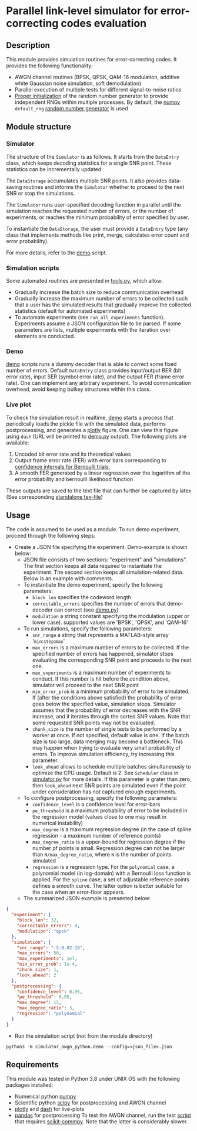 # Parallel link-level simulator for error-correcting codes evaluation
## Description

This module provides simulation routines for error-correcting codes. It provides the following functionality:
* AWGN channel routines (BPSK, QPSK, QAM-16 modulation, additive white Gaussian noise simulation, soft demodulation)
* Parallel execution of multiple tests for different signal-to-noise ratios
* [Proper initialization](https://numpy.org/doc/stable/reference/random/bit_generators/generated/numpy.random.SeedSequence.html) of the random number generator to provide independent RNGs within multiple processes. By default, the [numpy](https://pypi.org/project/numpy/) `default_rng` [random number generator](https://numpy.org/doc/stable/reference/random/generator.html) is used

## Module structure

### Simulator

The structure of the `Simulator` is as follows. It starts from the `DataEntry` class, which keeps decoding statistics for a single SNR point. These statistics can be incrementally updated.

The `DataStorage` accumulates multiple SNR points. It also provides data-saving routines and informs the `Simulator` whether to proceed to the next SNR or stop the simulations.

The `Simulator` runs user-specified decoding function in parallel until the simulation reaches the requested number of errors, or the number of experiments, or reaches the minimum probability of error specified by user.

To instantiate the `DataStorage`, the user must provide a `DataEntry` type (any class that implements methods like print, merge, calculates error count and error probability).

For more details, refer to the [demo](demo.py) script.
### Simulation scripts
Some automated routines are presented in [tools.py](tools.py), which allow:
* Gradually increase the batch size to reduce communication overhead
* Gradually increase the maximum number of errors to be collected such that a user has the simulated results that gradually improve the collected statistics (default for automated experiments)
* To automate experiments (see `run_all_experiments` function). Experiments assume a JSON configuration file to be parsed. If some parameters are lists, multiple experiments with the iteration over elements are conducted.
### Demo
[demo](demo.py) scripts runs a dummy decoder that is able to correct some fixed number of errors. Default `DataEntry` class provides input/output BER (bit error rate), input SER (symbol error rate), and the output FER (frame error rate).
One can implement any arbitrary experiment. To avoid communication overhead, avoid keeping bulkey structures within this class.

### Live plot
To check the simulation result in realtime, [demo](demo.py) starts a process that periodically loads the pickle file with the simulated data, performs postprocessing, and generates a [plotly](https://plotly.com) figure. One can view this figure using `dash` (URL will be printed to [demo.py](demo.py) output).
The following plots are available:
1. Uncoded bit error rate and its theoretical values
2. Output frame error rate (FER) with error bars corresponding to [confidence intervals for Bernoulli trials](https://docs.scipy.org/doc/scipy/reference/generated/scipy.stats._result_classes.BinomTestResult.proportion_ci.html),
3. A smooth FER generated by a linear regression over the logarithm of the error probability and bernoulli likelihood function

These outputs are saved to the text file that can further be captured by latex (See corresponding [standalone tex-file](berfit_plot.tex))

## Usage
The code is assumed to be used as a module. To run demo experiment, proceed through the following steps:

* Create a JSON file specifying the experiment. Demo-example is shown below:
  - JSON file consists of two sections: "experiment" and "simulations". The first section keeps all data required to instantiate the experiment. The second section keeps all simulation-related data. Below is an example with comments.
  - To instantiate the demo experiment, specify the following parameters:
    - `block_len` specifies the codeword length
    - `correctable_errors` specifies the number of errors that demo-decoder can correct (see [demo.py](demo.py))
    - `modulation` a string constant specifying the modulation (upper or lower case). supported values are 'BPSK', 'QPSK', and 'QAM-16'
  - To run simulations, specify the following parameters:
    - `snr_range` a string that represents a MATLAB-style array '`min`:`step`:`max`'
    - `max_errors` is a maximum number of errors to be collected. If the specified number of errors has happened, simulator stops evaluating the corresponding SNR point and proceeds to the next one.
    - `max_experiments` is a maximum number of experiments to conduct. If this number is hit before the condition above, simulator will proceed to the next SNR point
    - `min_error_prob` is a minimum probability of error to be simulated. If (after the conditions above satisfied) the probability of error goes below the specified value, simulation stops. Simulator assumes that the probability of error decreases with the SNR increase, and it iterates through the sorted SNR values. Note that some requested SNR points may not be evaluated.
    - `chunk_size` is the number of single tests to be performed by a worker at once. If not specified, default value is one. If the batch size is too large, data merging may become a bottleneck. This may happen when trying to evaluate very small probability of errors. To improve simulation efficiency, try increasing this parameter.
    - `look_ahead` allows to schedule multiple batches simultaneously to optimize the CPU usage. Default is 2. See `Scheduler` class in [simulator.py](simulator.py) for more details. If this parameter is grater than zero, then `look_ahead` next SNR points are simulated even if the point under consideration has not captured enough experiments.
  - To configure postprocessing, specify the following parameters:
    - `confidence_level` is a confidence level for error-bars
    - `pe_threshold` is a maximum probability of error to be included in the regression model (values close to one may result in numerical instability)
    - `max_degree` is a maximum regression degree (in the case of spline regression - a maximum number of reference points)
    - `max_degree_ratio` is a upper-bound for regression degree if the number pf points is small. Regression degree can not be larger than `N/max_degree_ratio`, where `N` is the number of points simulated
    - `regression` is a regression type. For the `polynomial` case, a polynomial model (in log-domain) with a Bernoulli loss function is applied. For the `spline` case, a set of adjustable reference points defines a smooth curve. The latter option is better suitable for the case when an error-floor appears.
  - The summarized JSON example is presented below:
```json
{
  "experiment": {
    "block_len": 32,
    "correctable_errors": 4,
    "modulation": "qpsk"
  },
  "simulation": {
    "snr_range": "-5:0.02:10",
    "max_errors": 50,
    "max_experiments": 1e7,
    "min_error_prob": 1e-4,
    "chunk_size": 1,
    "look_ahead": 2
  },
  "postprocessing": {
    "confidence_level": 0.95,
    "pe_threshold": 0.95,
    "max_degree": 15,
    "max_degree_ratio": 3,
    "regression": "polynomial"
  }
}
```


* Run the simulation script (not from the module directory)
```console
python3 -m simulator_awgn_python.demo --config=<json_file>.json
```

## Requirements
This module was tested in Python 3.8 under UNIX OS with the following packages installed:

* Numerical python [numpy](https://pypi.org/project/numpy/)
* Scientific python [scipy](https://scipy.org) for postprocessing and AWGN channel
* [plotly](https://plotly.com) and [dash](https://pypi.org/project/dash/) for live-plots
* [pandas](https://pandas.pydata.org) for postprocessing
To test the AWGN channel, run the test [script](test_awgn_channel.py) that requires [scikit-commpy](https://pypi.org/project/scikit-commpy/). Note that the latter is considerably slower.
